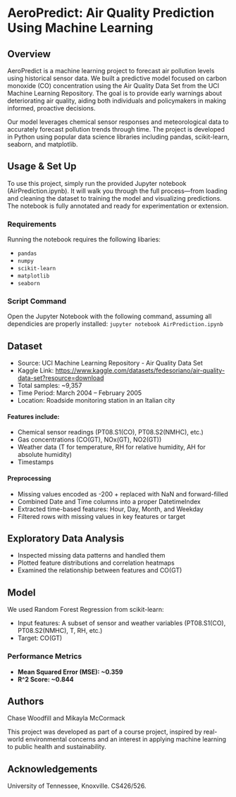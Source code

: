 # AeroPredict: Air Quality Prediction Using Machine Learning

## Overview
AeroPredict is a machine learning project to forecast air pollution levels using historical sensor data. We built a predictive model focused on carbon monoxide (CO) concentration using the Air Quality Data Set from the UCI Machine Learning Repository. The goal is to provide early warnings about deteriorating air quality, aiding both individuals and policymakers in making informed, proactive decisions.

Our model leverages chemical sensor responses and meteorological data to accurately forecast pollution trends through time. The project is developed in Python using popular data science libraries including pandas, scikit-learn, seaborn, and matplotlib.

## Usage & Set Up
To use this project, simply run the provided Jupyter notebook (AirPrediction.ipynb). It will walk you through the full process—from loading and cleaning the dataset to training the model and visualizing predictions. The notebook is fully annotated and ready for experimentation or extension.

### Requirements
Running the notebook requires the following libaries:
- `pandas`
- `numpy`
- `scikit-learn`
- `matplotlib`
- `seaborn`

### Script Command 
Open the Jupyter Notebook with the following command, assuming all dependicies are properly installed: `jupyter notebook AirPrediction.ipynb`


## Dataset 
- Source: UCI Machine Learning Repository - Air Quality Data Set
- Kaggle Link: https://www.kaggle.com/datasets/fedesoriano/air-quality-data-set?resource=download
- Total samples: ~9,357
- Time Period: March 2004 – February 2005
- Location: Roadside monitoring station in an Italian city

#### Features include:
- Chemical sensor readings (PT08.S1(CO), PT08.S2(NMHC), etc.)
- Gas concentrations (CO(GT), NOx(GT), NO2(GT))
- Weather data (T for temperature, RH for relative humidity, AH for absolute humidity)
- Timestamps

#### Preprocessing
- Missing values encoded as -200 + replaced with NaN and forward-filled
- Combined Date and Time columns into a proper DatetimeIndex
- Extracted time-based features: Hour, Day, Month, and Weekday
- Filtered rows with missing values in key features or target

## Exploratory Data Analysis
- Inspected missing data patterns and handled them
- Plotted feature distributions and correlation heatmaps
- Examined the relationship between features and CO(GT)

## Model
We used Random Forest Regression from scikit-learn:
- Input features: A subset of sensor and weather variables (PT08.S1(CO), PT08.S2(NMHC), T, RH, etc.)
- Target: CO(GT) 

### Performance Metrics
- **Mean Squared Error (MSE): ~0.359**
- **R^2 Score: ~0.844**

## Authors
Chase Woodfill and Mikayla McCormack

This project was developed as part of a course project, inspired by real-world environmental concerns and an interest in applying machine learning to public health and sustainability.

## Acknowledgements
University of Tennessee, Knoxville. CS426/526.
